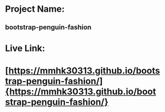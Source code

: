 # Project Name:

##    bootstrap-penguin-fashion

# Live Link:

#   [https://mmhk30313.github.io/bootstrap-penguin-fashion/]{https://mmhk30313.github.io/bootstrap-penguin-fashion/}
